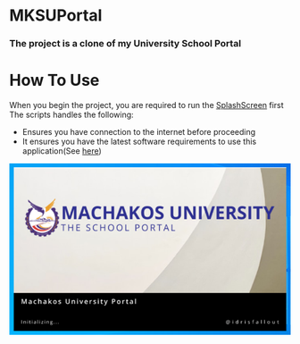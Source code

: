 # MKSUPortal
### The project is a clone of my University School Portal

# How To Use
When you begin the project, you are required to run the [SplashScreen][splash-screen] first<br>
The scripts handles the following:
- Ensures you have connection to the internet before proceeding
- It ensures you have the latest software requirements to use this application(See [here][requirements])

![SPLASH...](screenshots/splash.png?raw=true "Optional Title")



[splash-screen]: splash_screen.py
[requirements]: #
